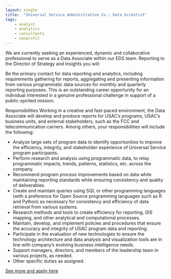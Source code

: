 ```yaml
---
layout: single
title:  "Universal Service Administrative Co.: Data Scientist"
tags: 
    - analyst
    - analytics
    - consultants
    - nonprofit
---
```


We are currently seeking an experienced, dynamic and collaborative professional to serve as a Data Associate within our EDS team.  Reporting to the Director of Strategy and Insights you will:

Be the primary contact for data reporting and analytics, including requirements gathering for reports, aggregating and presenting information from various programmatic data sources for monthly and quarterly reporting purposes.
This is an outstanding career opportunity for an individual interested in a genuine professional challenge in support of a public-spirited mission.

Responsibilities
Working in a creative and fast-paced environment, the Data Associate will develop and produce reports for USAC’s programs, USAC’s business units, and external stakeholders, such as the FCC and telecommunication carriers.  Among others, your responsibilities will include the following:
* Analyze large sets of program data to identify opportunities to improve the efficiency, integrity, and stakeholder experience of Universal Service program participants.
* Perform research and analysis using programmatic data, to relay programmatic impacts, trends, patterns, statistics, etc. across the company.
* Recommend program process improvements based on data while maintaining reporting standards while ensuring consistency and quality of deliverables.
* Create and maintain queries using SQL or other programming languages (with a preference for Open Source programming languages such as R and Python) as necessary for consistency and efficiency of data retrieval from various systems.
* Research methods and tools to create efficiency for reporting, GIS mapping, and other analytical and computational processes.
* Maintain, develop, and implement policies and procedures that ensure the accuracy and integrity of USAC program data and reporting.
* Participate in the evaluation of new technologies to ensure the technology architecture and data analysis and visualization tools are in line with company’s evolving business intelligence needs.
* Support managers, directors, and members of the leadership team in various projects, as needed.
* Other specific duties as assigned.

[See more and apply here](https://careers-usac.icims.com/jobs/2026/data-scientist/job?mobile=false&width=940&height=500&bga=true&needsRedirect=false&jan1offset=-300&jun1offset=-240)
